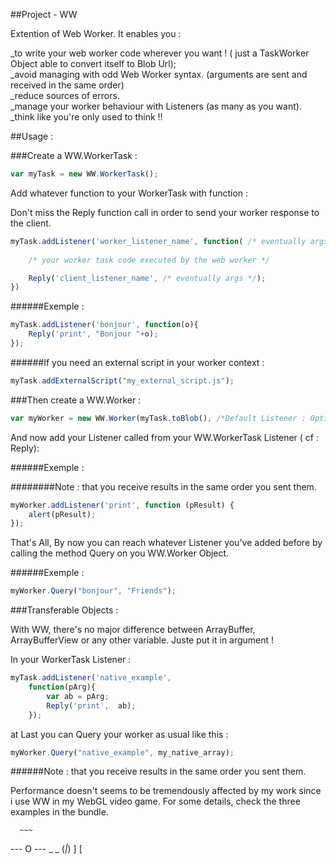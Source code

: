 ##Project - WW 

Extention of Web Worker. It enables you :     

_to write your web worker code wherever you want ! ( just a TaskWorker Object able to convert itself to Blob Url);    
_avoid managing with odd Web Worker syntax. (arguments are sent and received in the same order)    
_reduce sources of errors.    
_manage your worker behaviour with Listeners (as many as you want).   
_think like you're only used to think !!    


##Usage : 


###Create a WW.WorkerTask :
	
```javascript
var myTask = new WW.WorkerTask();
```

Add whatever function to your WorkerTask with function :

Don't miss the Reply function call in order to send your worker response to the client.

```javascript
myTask.addListener('worker_listener_name', function( /* eventually args */){
	
	/* your worker task code executed by the web worker */

	Reply('client_listener_name', /* eventually args */);
})
```

######Exemple :

```javascript
myTask.addListener('bonjour', function(o){
	Reply('print', "Bonjour "+o);
});
```


######If you need an external script in your worker context :

```javascript
myTask.addExternalScript("my_external_script.js");
```


###Then create a WW.Worker :

```javascript
var myWorker = new WW.Worker(myTask.toBlob(), /*Default Listener : Optionnal ,  OnError Function : Optionnal*/);
```

And now add your Listener called from your WW.WorkerTask Listener ( cf : Reply):

######Exemple :

########Note : that you receive results in the same order you sent them.

```javascript
myWorker.addListener('print', function (pResult) {
	alert(pResult);
});
```

That's All, By now you can reach whatever Listener you've added before 
by calling the method Query on you WW.Worker Object. 

######Exemple :

```javascript
myWorker.Query("bonjour", "Friends");
```

###Transferable Objects :

With WW, there's no major difference between ArrayBuffer, ArrayBufferView or any other variable.
Juste put it in argument !

In your WorkerTask Listener :

```javascript
myTask.addListener('native_example',
	function(pArg){
		var ab = pArg;
		Reply('print',  ab);
	});
```

at Last you can Query your worker as usual like this :

```javascript
myWorker.Query("native_example", my_native_array);
```

######Note : that you receive results in the same order you sent them.

Performance doesn't seems to be tremendously affected by my work since i use WW
in my WebGL video game. For some details, check the three examples in the bundle.




      ~~~
  --- O ---
	 _ _
	(_|_)
	]	[